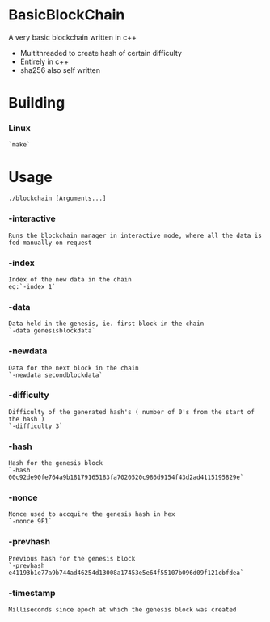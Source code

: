 # BasicBlockChain

 A very basic blockchain written in c++
  - Multithreaded to create hash of certain difficulty
  - Entirely in c++
  - sha256 also self written
  
  # Building
   ### Linux
    `make`
    
  # Usage
   `./blockchain [Arguments...]`
   
   ### -interactive
    Runs the blockchain manager in interactive mode, where all the data is fed manually on request
   ### -index
    Index of the new data in the chain
    eg:`-index 1`
    
   ### -data
    Data held in the genesis, ie. first block in the chain
    `-data genesisblockdata`
    
   ### -newdata
    Data for the next block in the chain
    `-newdata secondblockdata`
    
   ### -difficulty
    Difficulty of the generated hash's ( number of 0's from the start of the hash )
    `-difficulty 3`
   
   ### -hash
    Hash for the genesis block
    `-hash 00c92de90fe764a9b18179165183fa7020520c986d9154f43d2ad4115195829e`
   
   ### -nonce
    Nonce used to accquire the genesis hash in hex
    `-nonce 9F1`
    
   ### -prevhash
    Previous hash for the genesis block
    `-prevhash e41193b1e77a9b744ad46254d13008a17453e5e64f55107b096d09f121cbfdea`
   
   ### -timestamp
    Milliseconds since epoch at which the genesis block was created

